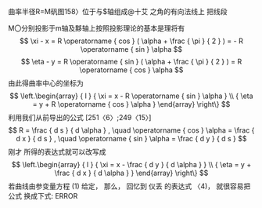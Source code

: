 曲率半径R=M矾图158〉位于与$轴组成@十艾 之角的有向法线上 把线段

M〇分别投影于m轴及黟轴上按照投影理论的基本是理将有
$$
\xi - x = R \operatorname { cos } ( \alpha + \frac { \pi } { 2 } ) = - R \operatorname { sin } \alpha
$$
$$
\eta - y = R \operatorname { sin } ( \alpha + \frac { \pi } { 2 } ) = R \operatorname { cos } \alpha
$$
由此得曲率中心的坐标为
$$
\left.\begin{array} { l } { \xi = x - R \operatorname { sin } \alpha } \\ { \eta = y + R \operatorname { cos } \alpha } \end{array} \right\}
$$
利用我们从前导出的公式 [251〈6〉;249〈15〉]
$$
R = \frac { d s } { d \alpha } , \quad \operatorname { cos } \alpha = \frac { d x } { d s } , \quad \operatorname { sin } \alpha = \frac { d y } { d s }
$$
刚才 所得的表达式就可以改写成
$$
\left.\begin{array} { l } { \xi = x - \frac { d y } { d \alpha } } \\ { \eta = y + \frac { d x } { d \alpha } } \end{array} \right\}
$$
若曲线由参变量方程 (1) 给定， 那么， 回忆到 仪丢 的表达式 〈4)， 就很容易把公式
换成下式:
ERROR
